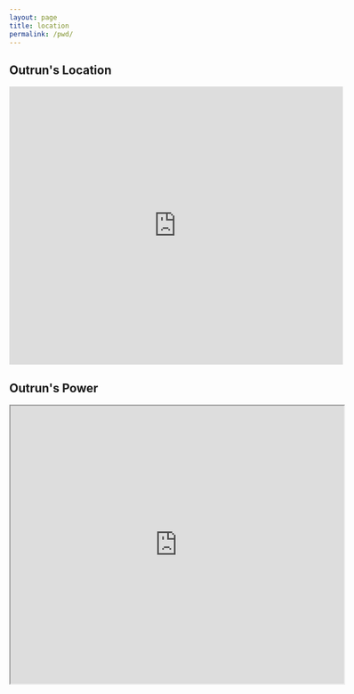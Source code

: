 ```yaml
---
layout: page
title: location
permalink: /pwd/
---
```


## Outrun's Location

<iframe src="https://forecast.predictwind.com/tracking/display/Outrun/?mapMode=useAtlas&windSymbol=WindStreamlines&weatherSource=ECMWF" width="600" height="500" style="border:0;"></iframe>

## Outrun's Power

<iframe width="600" height="500" src="https://vrm.victronenergy.com/installation/69648/embed/920db83b"></iframe>
